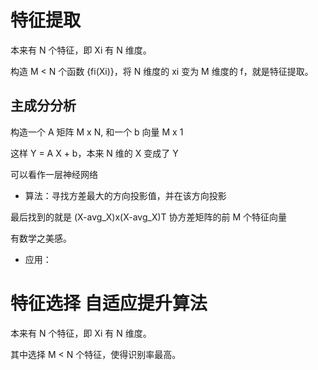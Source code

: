# 特征提取

本来有 N 个特征，即 Xi 有 N 维度。

构造 M < N 个函数 {fi(Xi)}，将 N 维度的 xi 变为 M 维度的 f，就是特征提取。

## 主成分分析

构造一个 A 矩阵 M x N, 和一个 b 向量 M x 1

这样 Y = A X + b，本来 N 维的 X 变成了 Y

可以看作一层神经网络

- 算法：寻找方差最大的方向投影值，并在该方向投影

最后找到的就是 (X-avg_X)x(X-avg_X)T 协方差矩阵的前 M 个特征向量

有数学之美感。

- 应用：

# 特征选择 自适应提升算法

本来有 N 个特征，即 Xi 有 N 维度。

其中选择 M < N 个特征，使得识别率最高。
